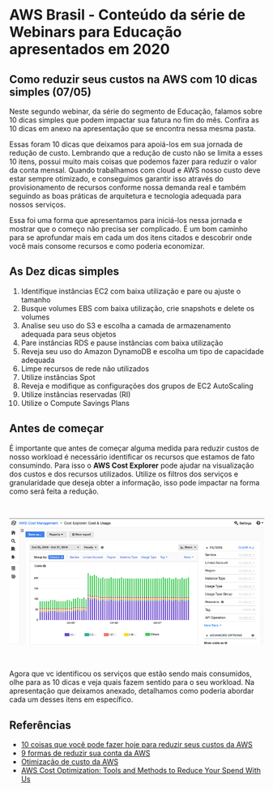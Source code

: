 # AWS Brasil - Conteúdo da série de Webinars para Educação apresentados em 2020

## Como reduzir seus custos na AWS com 10 dicas simples (07/05)

Neste segundo webinar, da série do segmento de Educação, falamos sobre 10 dicas simples que podem impactar sua fatura no fim do mês. Confira as 10 dicas em anexo na apresentação que se encontra nessa mesma pasta.

Essas foram 10 dicas que deixamos para apoiá-los em sua jornada de redução de custo. Lembrando que a redução de custo não se limita a esses 10 itens, possui muito mais coisas que podemos fazer para reduzir o valor da conta mensal. Quando trabalhamos com cloud e AWS nosso custo deve estar sempre otimizado, e conseguimos garantir isso através do provisionamento de recursos conforme nossa demanda real e também seguindo as boas práticas de arquitetura e tecnologia adequada para nossos serviços.

Essa foi uma forma que apresentamos para iniciá-los nessa jornada e mostrar que o começo não precisa ser complicado. É um bom caminho para se aprofundar mais em cada um dos itens citados e descobrir onde você mais consome recursos e como poderia economizar.

## As Dez dicas simples

1. Identifique instâncias EC2 com baixa utilização e pare ou ajuste o tamanho
2. Busque volumes EBS com baixa utilização, crie snapshots e delete os volumes
3. Analise seu uso do S3 e escolha a camada de armazenamento adequada para seus objetos  
4. Pare instâncias RDS e pause instâncias com baixa utilização
5. Reveja seu uso do Amazon DynamoDB e escolha um tipo de capacidade adequada 
6. Limpe recursos de rede não utilizados
7. Utilize instâncias Spot
8. Reveja e modifique as configurações dos grupos de EC2 AutoScaling
9. Utilize instâncias reservadas (RI)
10. Utilize o Compute Savings Plans


## Antes de começar

É importante que antes de começar alguma medida para reduzir custos de nosso workload é necessário identificar os recursos que estamos de fato consumindo. Para isso o **AWS Cost Explorer** pode ajudar na visualização dos custos e dos recursos utilizados. Utilize os filtros dos serviços e granularidade que deseja obter a informação, isso pode impactar na forma como será feita a redução.

</br>
<p align="center"><img src="images/cost-reduction-demo.png"/></p>
</br>

Agora que vc identificou os serviços que estão sendo mais consumidos, olhe para as 10 dicas e veja quais fazem sentido para o seu workload. Na apresentação que deixamos anexado, detalhamos como poderia abordar cada um desses itens em específico.


## Referências

- [10 coisas que você pode fazer hoje para reduzir seus custos da AWS](https://aws.amazon.com/pt/blogs/compute/10-things-you-can-do-today-to-reduce-aws-costs/)
- [9 formas de reduzir sua conta da AWS](https://pages.awscloud.com/Nine-Ways-to-Reduce-Your-AWS-Bill_2020_0008-CMP_OD.html)
- [Otimização de custo da AWS](https://aws.amazon.com/pt/pricing/cost-optimization/)
- [AWS Cost Optimization: Tools and Methods to Reduce Your Spend With Us](https://www.youtube.com/watch?v=XHwFJDw9Mec&t=416s)
